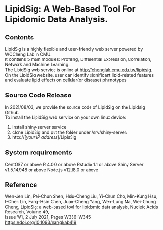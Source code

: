 # LipidSig: A Web-Based Tool For Lipidomic Data Analysis.
## Contents
LipidSig is a highly flexible and user-friendly web server powered by WCCheng Lab in CMU.
<br>
It contains 5 main modules: Profiling, Differential Expression, Correlation, Network and Machine Learning.
<br>
The LipidSig web service is online at http://chenglab.cmu.edu.tw/lipidsig.
<br>
On the LipidSig website, user can identify significant lipid-related features and evaluate lipid effects on cellular(or disease) phenotypes.

## Source Code Release
In 2021/08/03, we provide the source code of LipidSig on the Lipidsig Github.
<br>
To install the LipidSig web service on your own linux device:
1. install shiny-server service 
2. clone LipidSig and put the folder under /srv/shiny-server/
3. http://[<I>your IP address</I>]/LipisSig

## System requirements
CentOS7 or above
R 4.0.0 or above
Rstudio 1.1 or above
Shiny Server v1.5.14.948 or above
Node.js v12.18.0 or above
 

## Reference
Wen-Jen Lin, Pei-Chun Shen, Hsiu-Cheng Liu, Yi-Chun Cho, Min-Kung Hsu, I-Chen Lin, Fang-Hsin Chen, Juan-Cheng Yang, Wen-Lung Ma, Wei-Chung Cheng, LipidSig: a web-based tool for lipidomic data analysis, Nucleic Acids Research, Volume 49,
<br>
Issue W1, 2 July 2021, Pages W336–W345, https://doi.org/10.1093/nar/gkab419
